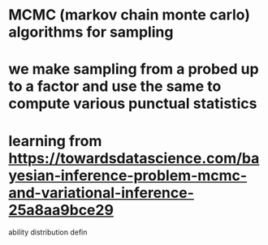 # MCMC (markov chain monte carlo) algorithms for sampling
# we make sampling from a probed up to a factor and use the same to compute various punctual statistics
# learning from https://towardsdatascience.com/bayesian-inference-problem-mcmc-and-variational-inference-25a8aa9bce29
ability distribution defin
